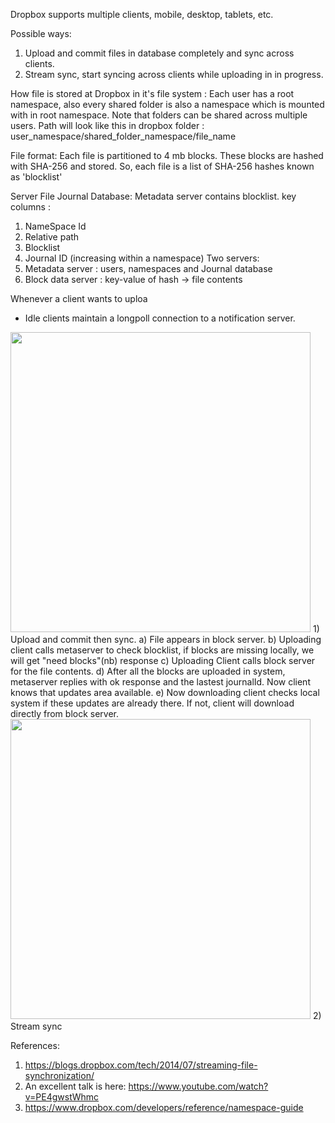 Dropbox supports multiple clients, mobile, desktop, tablets, etc.

Possible ways:
1) Upload and commit files in database completely and sync across clients.
2) Stream sync, start syncing across clients while uploading in in progress.

How file is stored at Dropbox in it's file system : 
Each user has a root namespace, also every shared folder is also a namespace which is mounted with in root namespace.
Note that folders can be shared across multiple users.
Path will look like this in dropbox folder : user_namespace/shared_folder_namespace/file_name

File format:
Each file is partitioned to 4 mb blocks. These blocks are hashed with SHA-256 and stored. So, each file is a list of SHA-256 hashes known as 'blocklist'

Server File Journal Database:
Metadata server contains blocklist.
key columns :
1) NameSpace Id
2) Relative path
3) Blocklist
4) Journal ID (increasing within a namespace)
Two servers:
1) Metadata server : users, namespaces and Journal database
2) Block data server : key-value of hash -> file contents

Whenever a client wants to uploa

* Idle clients maintain a longpoll connection to a notification server.
<img src="https://dropboxtechblog.files.wordpress.com/2014/07/protocol61.png?w=492&zoom=2" width="480"/>
1) Upload and commit then sync.
a) File appears in block server.
b) Uploading client calls metaserver to check blocklist, if blocks are missing locally, we will get "need blocks"(nb) response
c) Uploading Client calls block server for the file contents.
d) After all the blocks are uploaded in system, metaserver replies with ok response and the lastest journalId. Now client knows that updates area available.
e) Now downloading client checks local system if these updates are already there. If not, client will download directly from block server.
<img src="https://dropboxtechblog.files.wordpress.com/2014/07/streamingsyncprotocol1.png?w=505&zoom=2" width="480"/>
2) Stream sync

References:
1) https://blogs.dropbox.com/tech/2014/07/streaming-file-synchronization/
2) An excellent talk is here: https://www.youtube.com/watch?v=PE4gwstWhmc
3) https://www.dropbox.com/developers/reference/namespace-guide
